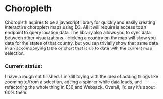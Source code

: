 # Choropleth 

Choropleth aspires to be a javascript library for quickly and easily creating interactive choropleth maps using D3. All it will require is access to an endpoint to query location data. The library also allows you to sync data between other visualizations - clicking a country on the map will show you data for the states of that country, but you can trivially show that same data in an accompanying table or chart that is up to date with the current map selection.

### Current status:
I have a rough cut finished. I'm still toying with the idea of adding things like zooming to/from a selection, adding a spinner while data loads, and refactoring the whole thing in ES6 and Webpack. Overall, I'd say it's about 60% there. 